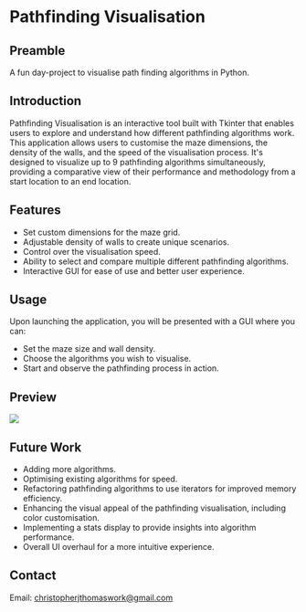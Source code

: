 # Pathfinding Visualisation

## Preamble
A fun day-project to visualise path finding algorithms in Python.

## Introduction
Pathfinding Visualisation is an interactive tool built with Tkinter that enables users to explore and understand how different pathfinding algorithms work. This application allows users to customise the maze dimensions, the density of the walls, and the speed of the visualisation process. It's designed to visualize up to 9 pathfinding algorithms simultaneously, providing a comparative view of their performance and methodology from a start location to an end location.

## Features
- Set custom dimensions for the maze grid.
- Adjustable density of walls to create unique scenarios.
- Control over the visualisation speed.
- Ability to select and compare multiple different pathfinding algorithms.
- Interactive GUI for ease of use and better user experience.

## Usage
Upon launching the application, you will be presented with a GUI where you can:
- Set the maze size and wall density.
- Choose the algorithms you wish to visualise.
- Start and observe the pathfinding process in action.

## Preview
![](readme_images/pathfinding_visualization.gif)

## Future Work
- Adding more algorithms.
- Optimising existing algorithms for speed.
- Refactoring pathfinding algorithms to use iterators for improved memory efficiency.
- Enhancing the visual appeal of the pathfinding visualisation, including color customisation.
- Implementing a stats display to provide insights into algorithm performance.
- Overall UI overhaul for a more intuitive experience.

## Contact
Email: christopherjthomaswork@gmail.com

